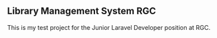 ## Library Management System RGC

This is my test project for the Junior Laravel Developer position at RGC.
